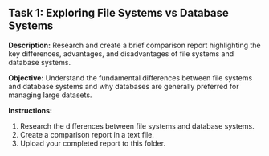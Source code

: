 ## Task 1: Exploring File Systems vs Database Systems

**Description:** Research and create a brief comparison report highlighting the key differences, advantages, and disadvantages of file systems and database systems.

**Objective:** Understand the fundamental differences between file systems and database systems and why databases are generally preferred for managing large datasets.

**Instructions:**
1. Research the differences between file systems and database systems.
2. Create a comparison report in a text file.
3. Upload your completed report to this folder.

